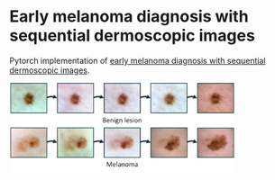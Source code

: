 # Early melanoma diagnosis with sequential dermoscopic images
Pytorch implementation of [early melanoma diagnosis with sequential dermoscopic images](https://arxiv.org/pdf/2110.05976.pdf). 


<img src="https://github.com/Zakiyi/Early-melanoma-diagnosis-with-seqential-dermoscopic-images/blob/main/figures/lesion_evo.png" alt="drawing" width="400"/>
